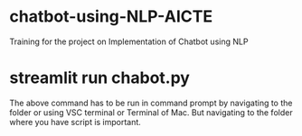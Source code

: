 # chatbot-using-NLP-AICTE
Training for the project on Implementation of Chatbot using NLP

# streamlit run chabot.py

The above command has to be run in command prompt by navigating to the folder or using VSC terminal or Terminal of Mac. But navigating to the folder where you have script is important.
